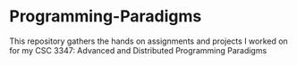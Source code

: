 # Programming-Paradigms
This repository gathers the hands on assignments and projects I worked on for my CSC 3347: Advanced and Distributed Programming Paradigms
